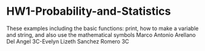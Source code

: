 # HW1-Probability-and-Statistics
These examples including the basic functions: print, how to make a variable and string, and also use the mathematical symbols
Marco Antonio Arellano Del Angel 3C-Evelyn Lizeth Sanchez Romero 3C
